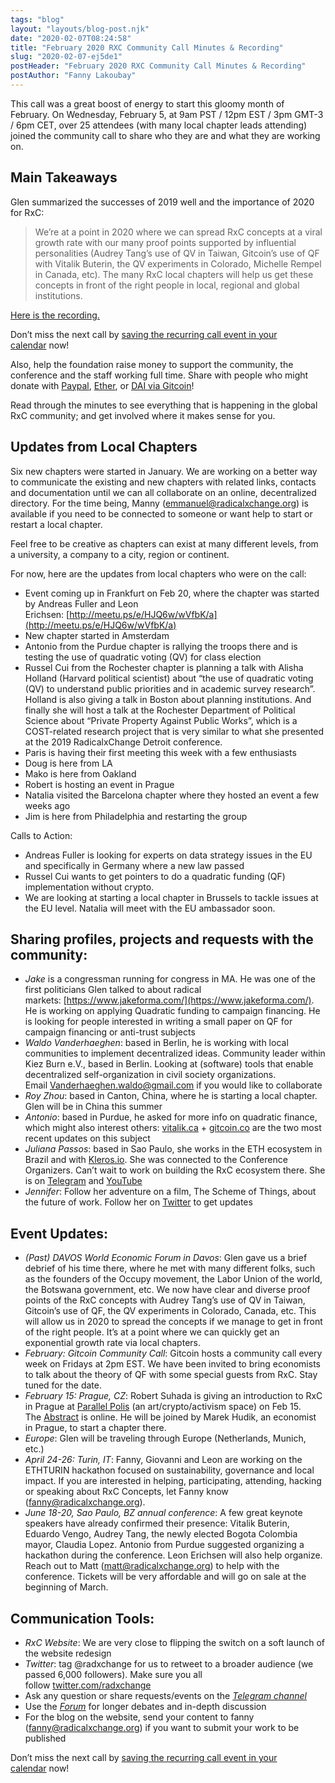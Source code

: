 ```yaml
---
tags: "blog"
layout: "layouts/blog-post.njk"
date: "2020-02-07T08:24:58"
title: "February 2020 RXC Community Call Minutes & Recording"
slug: "2020-02-07-ej5de1"
postHeader: "February 2020 RXC Community Call Minutes & Recording"
postAuthor: "Fanny Lakoubay"
---
```


This call was a great boost of energy to start this gloomy month of February. On Wednesday, February 5, at 9am PST / 12pm EST / 3pm GMT-3 / 6pm CET, over 25 attendees (with many local chapter leads attending) joined the community call to share who they are and what they are working on.

## Main Takeaways

Glen summarized the successes of 2019 well and the importance of 2020 for RxC:

> We’re at a point in 2020 where we can spread RxC concepts at a viral growth rate with our many proof points supported by influential personalities (Audrey Tang’s use of QV in Taiwan, Gitcoin’s use of QF with Vitalik Buterin, the QV experiments in Colorado, Michelle Rempel in Canada, etc). The many RxC local chapters will help us get these concepts in front of the right people in local, regional and global institutions.

[Here is the recording.](https://zoom.us/rec/share/ydJkIKvJ3GNJe43Rtm7OS6d9L7XpX6a823MZq_YLxUxaoy8MNm9WgWVWcbxnbTI6?startTime=1580922235000)

Don’t miss the next call by [saving the recurring call event in your calendar](https://calendar.google.com/calendar/r/eventedit/copy/MG8wb3JiYTdocmV1ZWl0YXZtN3F1ZW51djFfMjAyMDAyMDVUMTcwMDAwWiBmYW5ueS5sYWtvdWJheUBt/cnlhbi5raHVyYW5hQGFkdmFuY2luZ3Byb3NwZXJpdHkub3Jn?scp=ALL&mc_cid=50d81dcd41&mc_eid=e150ed9ab9&sf=true) now!

Also, help the foundation raise money to support the community, the conference and the staff working full time. Share with people who might donate with [Paypal](https://www.paypal.com/cgi-bin/webscr?cmd=_s-xclick&hosted_button_id=Q66E4MUK6K6KQ), [Ether](https://commerce.coinbase.com/checkout/a68957cd-9253-4b60-ac6a-2b0d3f472647), or [DAI via Gitcoin](https://gitcoin.co/grants/63/radicalxchange)!

Read through the minutes to see everything that is happening in the global RxC community; and get involved where it makes sense for you.

## Updates from Local Chapters

Six new chapters were started in January. We are working on a better way to communicate the existing and new chapters with related links, contacts and documentation until we can all collaborate on an online, decentralized directory. For the time being, Manny ([emmanuel@radicalxchange.org](mailto:emmanuel@radicalxchange.org)) is available if you need to be connected to someone or want help to start or restart a local chapter.

Feel free to be creative as chapters can exist at many different levels, from a university, a company to a city, region or continent.

For now, here are the updates from local chapters who were on the call:

- Event coming up in Frankfurt on Feb 20, where the chapter was started by Andreas Fuller and Leon Erichsen: [http://meetu.ps/e/HJQ6w/wVfbK/a](http://meetu.ps/e/HJQ6w/wVfbK/a)
- New chapter started in Amsterdam
- Antonio from the Purdue chapter is rallying the troops there and is testing the use of quadratic voting (QV) for class election
- Russel Cui from the Rochester chapter is planning a talk with Alisha Holland (Harvard political scientist) about “the use of quadratic voting (QV) to understand public priorities and in academic survey research”. Holland is also giving a talk in Boston about planning institutions. And finally she will host a talk at the Rochester Department of Political Science about “Private Property Against Public Works”, which is a COST-related research project that is very similar to what she presented at the 2019 RadicalxChange Detroit conference.
- Paris is having their first meeting this week with a few enthusiasts
- Doug is here from LA
- Mako is here from Oakland
- Robert is hosting an event in Prague
- Natalia visited the Barcelona chapter where they hosted an event a few weeks ago
- Jim is here from Philadelphia and restarting the group

Calls to Action:

- Andreas Fuller is looking for experts on data strategy issues in the EU and specifically in Germany where a new law passed
- Russel Cui wants to get pointers to do a quadratic funding (QF) implementation without crypto.
- We are looking at starting a local chapter in Brussels to tackle issues at the EU level. Natalia will meet with the EU ambassador soon.

## Sharing profiles, projects and requests with the community:

- *Jake* is a congressman running for congress in MA. He was one of the first politicians Glen talked to about radical markets: [https://www.jakeforma.com/](https://www.jakeforma.com/). He is working on applying Quadratic funding to campaign financing. He is looking for people interested in writing a small paper on QF for campaign financing or anti-trust subjects
- _Waldo Vanderhaeghen_: based in Berlin, he is working with local communities to implement decentralized ideas. Community leader within Kiez Burn e.V., based in Berlin. Looking at (software) tools that enable decentralized self-organization in civil society organizations. Email [Vanderhaeghen.waldo@gmail.com](mailto:Vanderhaeghen.waldo@gmail.com) if you would like to collaborate
- _Roy Zhou_: based in Canton, China, where he is starting a local chapter. Glen will be in China this summer
- _Antonio_: based in Purdue, he asked for more info on quadratic finance, which might also interest others: [vitalik.ca](https://hoverboard-site-prod.web.app/vitalik.ca) + [gitcoin.co](https://hoverboard-site-prod.web.app/gitcoin.co) are the two most recent updates on this subject
- _Juliana Passos_: based in Sao Paulo, she works in the ETH ecosystem in Brazil and with [Kleros.io](https://hoverboard-site-prod.web.app/Kleros.io). She was connected to the Conference Organizers. Can’t wait to work on building the RxC ecosystem there. She is on [Telegram](https://hoverboard-site-prod.web.app/t.me/BlockchainJuju) and [YouTube](https://www.youtube.com/channel/UCwQ2yLysov8l6uaz_cASC-g)
- _Jennifer_: Follow her adventure on a film, The Scheme of Things, about the future of work. Follow her on [Twitter](https://twitter.com/jlmorone) to get updates

## Event Updates:

- _(Past) DAVOS World Economic Forum in Davos_: Glen gave us a brief debrief of his time there, where he met with many different folks, such as the founders of the Occupy movement, the Labor Union of the world, the Botswana government, etc. We now have clear and diverse proof points of the RxC concepts with Audrey Tang’s use of QV in Taiwan, Gitcoin’s use of QF, the QV experiments in Colorado, Canada, etc. This will allow us in 2020 to spread the concepts if we manage to get in front of the right people. It’s at a point where we can quickly get an exponential growth rate via local chapters.
- _February: Gitcoin Community Call_: Gitcoin hosts a community call every week on Fridays at 2pm EST. We have been invited to bring economists to talk about the theory of QF with some special guests from RxC. Stay tuned for the date.
- _February 15: Prague, CZ_: Robert Suhada is giving an introduction to RxC in Prague at [Parallel Polis](https://www.paralelnipolis.cz/) (an art/crypto/activism space) on Feb 15. The [Abstract](https://www.facebook.com/events/1414690585380106/) is online. He will be joined by Marek Hudik, an economist in Prague, to start a chapter there.
- _Europe_: Glen will be traveling through Europe (Netherlands, Munich, etc.)
- _April 24-26: Turin, IT_: Fanny, Giovanni and Leon are working on the ETHTURIN hackathon focused on sustainability, governance and local impact. If you are interested in helping, participating, attending, hacking or speaking about RxC Concepts, let Fanny know ([fanny@radicalxchange.org](mailto:fanny@radicalxchange.org)).
- _June 18-20, Sao Paulo, BZ annual conference_: A few great keynote speakers have already confirmed their presence: Vitalik Buterin, Eduardo Vengo, Audrey Tang, the newly elected Bogota Colombia mayor, Claudia Lopez. Antonio from Purdue suggested organizing a hackathon during the conference. Leon Erichsen will also help organize. Reach out to Matt ([matt@radicalxchange.org](mailto:matt@radicalxchange.org)) to help with the conference. Tickets will be very affordable and will go on sale at the beginning of March.

## Communication Tools:

- _RxC Website_: We are very close to flipping the switch on a soft launch of the website redesign
- _Twitter_: tag @radxchange for us to retweet to a broader audience (we passed 6,000 followers). Make sure you all follow [twitter.com/radxchange](http://twitter.com/radxchange)
- Ask any question or share requests/events on the [_Telegram channel_](https://t.me/rxcfoundation)
- Use the [_Forum_](https://forum.radicalxchange.org/) for longer debates and in-depth discussion
- For the blog on the website, send your content to fanny ([fanny@radicalxchange.org](mailto:fanny@radicalxchange.org)) if you want to submit your work to be published

Don’t miss the next call by [saving the recurring call event in your calendar](https://radicalxchange.us19.list-manage.com/track/click?u=43120a1fed800e11539c2e78d&id=98ac938fbb&e=e150ed9ab9) now!
